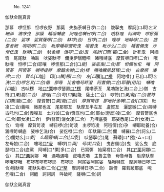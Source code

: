 ﻿　　No. 1241

伽馱金剛真言

那慕　啰怛那　怛啰夜野　那莫　失旃荼嚩日啰(二合)　跛拏曳　摩訶[口*耶]乞叉　細那　跛哆曳　那謨　皤哦嚩底　阿哩也嚩日啰(二合)　哦馱哩　阿禰笴　啰思彌(二合)　娑哆　娑賀薩啰(二合)　缽啰(合)　日啰(二合)　哩哆　地缽哆(二合)　底惹者細　嗚哦啰(二合)　毗摩皤耶儞笴曳　喻耆曳　毗沙么(二合)　皤耆儞曳　沙母佉曳　馱嚩(二合)　馱舍禰　怛啰(二合)曳　尾計[口*栗]那(二合)　計死曳　阿禰笴　尾尾馱　嚕跛　吠娑馱啰　儞曳伊翳醯呬　皤哦嚩底　摩賀嚩日啰(二合)　哦馱哩　怛啰(二合)耶嚷　啰怛那(二合)[口*能]　娑底曳(二合)那　怛儞也佗　唵　阿笴荼　阿笴荼　嚩啰提畔　摩醯舍嚩(二合)楞　哦嚕騰尾瑟弩(二合)　古摩楞　皤啰(二合)　賀么[口*能]　印[口*騰]楞(二合)　左[口*騰][口*楞](二合)　阿地噔(丁已)[口*耶]乞洗(二合)啰乞叉(二合)僧　部等　比舍嚕茍畔澄　阿耆儞(二合)耶瞢(用比)　嚩嚕[口*能]　古吠楞　地[口*栗](二合)哆啰瑟置[口*楞](二合)　尾嚕荼亙　尾嚕跛乞洗(二合上)僧　古笴[口*栗]能(二合)　底哩(二合)笴[口*栗]能　薩土(二合)　啰笴[口*栗]能(二合)瞿笴[口*栗]能(二合)　摩賀笴[口*栗]能(二合)　摩賀笴楞　那地計舍嚩(二合)[口*楞]　毗凌(二合)義哩　微那也亙　尾那耶亙　馱摩亙半左亙　盧賀亙　灑瑟微(二合)弟嚩　古吒也(二合)義哩亙　土力伽(二合)笴底也(二合)耶女(澄反)凌(二合)　摩賀笴底也(二合)耶女凌(二合)　伊(翳反)灑女凌(二合)　乃哩底養　耶娑悉尾(二合)女凌(二合)　笴哩　摩賀笴凌　嚩日啰(合)笴凌　主啰笴凌　阿哦儞(合)孕　嚩耶毗養(合)　灑哩笴嚩底　娑哆乞洗(合)　娑仡噔(二合)　印馱羅(二合)儞　嚩羅(二合)訶么(二合)儞姑么[口*夌]　么醯薩嚩(二合)[口*夌]　吠瑟拏(合)尾　蘇皤[口*(強-ㄙ+口)]　左母娘(二合)　嘍地[口*夌](二合)　嚩啰[口*與]　茍吠[口*夌]　曳吉儞(合)曳　娑么曳　底瑟咤(二合)底黨　阿嚩[口*栗]多(二合)　已寫弭　始渠楞(二合)　其[口*栗](二合)訶娜(二合)　其[口*栗](二合)訶娜　唵　遇嚕遇嚕　虎嚕虎嚕　主魯主魯　母魯母魯　馱摩馱摩　啰哦啰哦　布啰布啰布啰耶　布啰耶　阿尾娑阿尾娑　皤哦嚩底　摩訶嚩日啰(二合)哦馱哩　死馱失者(二合)[口*拏](地也)　摩訶嚩日啰(二合)　跛儞　羅若跛耶底　唵　乞哩(二合)　訶醯　訶訶訶　吽破吒　薩嚩(二合)訶

伽馱金剛真言
